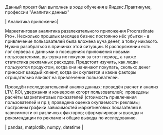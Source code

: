 Данный проект был выполнен в ходе обучения в Яндекс.Практикуме, профессии "Аналитик данных"

|  Аналитика приложения|

Маркетинговая аналитика развлекательного приложения Procrastinate Pro+. Несколько прошлых месяцев бизнес постоянно нёс убытки - в привлечение пользователей была вложена куча денег, а толку никакого. Нужно разобраться в причинах этой ситуации.
В распоряжении есть лог сервера с данными о посещениях приложения новыми пользователями, выгрузка их покупок за этот период, а также статистика рекламных расходов. Предстоит изучить, как люди пользуются продуктом, когда они начинают покупать, сколько денег приносит каждый клиент, когда он окупается и какие факторы отрицательно влияют на привлечение пользователей.

Проведён исследовательский анализ данных; проведён расчет и анализ LTV, ROI, удержания и конверсии когорт пользователей;  проведены расчёты маркетинговых показателей (стоимость привлечения пользователей и пр.); проведена оценка окупаемости рекламы; построены графики зависимостей маркетинговых показателей в зависимости от различных факторов; сформулированы выводы и рекомендации по рекламе и общие выводы по исследованию.

| pandas, matplotlib, numpy,  datetime | 
